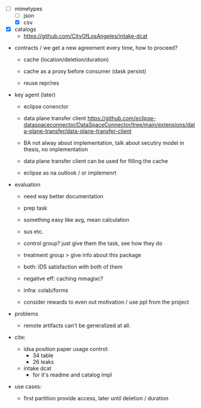 - [ ] mimetypes
    - [ ] json
    - [x] csv

- [x] catalogs
    - https://github.com/CityOfLosAngeles/intake-dcat

- contracts
    / we get a new agreement every time, how to proceed?
    - cache (location/deletion/duration)
    - cache as a proxy before consumer (dask persist)

    - reuse repr/res

- key agent (later)
    - eclipse conenctor
    - data plane transfer client https://github.com/eclipse-dataspaceconnector/DataSpaceConnector/tree/main/extensions/data-plane-transfer/data-plane-transfer-client
    - BA not alway about implementation, talk about secutiry model in thesis, no implementation

    - data plane transfer client can be used for filling the cache

    - eclipse as na outlook / or implemenrt


- evaluation
    - need way better documentation
    - prep task
    - something easy like avg, mean calculation
    - sus etc.
    - control group? just give them the task, see how they do
    - treatment group > give info about this package

    - both: IDS satisfaction with both of them

    - negative eff: caching mmagixc?

    - infra: colab/forms
    - consider rewards to even out motivation / use ppl from the project


- problems
    - remote artifacts can't be generalized at all.

- cite:
    - idsa position paper usage control:
        - 34 table
        - 26 leaks
    - intake dcat
        - for it's readme and catalog impl

- use cases:
    - first partition provide access, later until deletion / duration